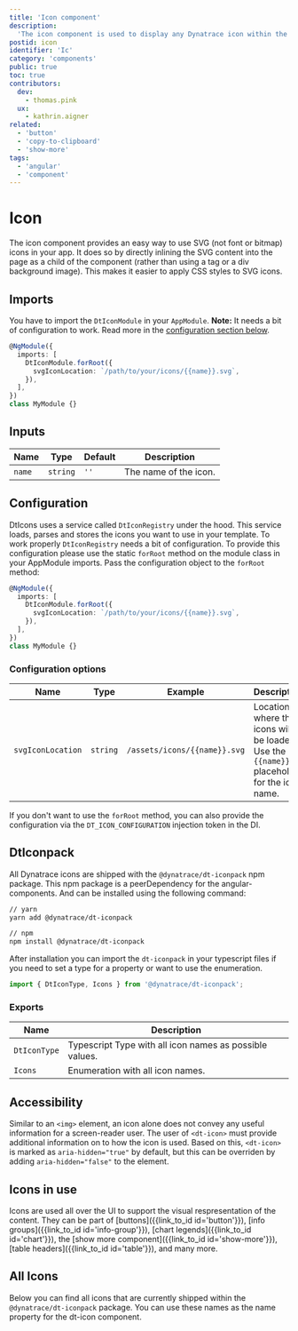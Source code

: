 ```yaml
---
title: 'Icon component'
description:
  'The icon component is used to display any Dynatrace icon within the UI.'
postid: icon
identifier: 'Ic'
category: 'components'
public: true
toc: true
contributors:
  dev:
    - thomas.pink
  ux:
    - kathrin.aigner
related:
  - 'button'
  - 'copy-to-clipboard'
  - 'show-more'
tags:
  - 'angular'
  - 'component'
---
```


# Icon

The icon component provides an easy way to use SVG (not font or bitmap) icons in
your app. It does so by directly inlining the SVG content into the page as a
child of the component (rather than using a tag or a div background image). This
makes it easier to apply CSS styles to SVG icons.

<docs-source-example example="IconDefaultExample"></docs-source-example>

## Imports

You have to import the `DtIconModule` in your `AppModule`. **Note:** It needs a
bit of configuration to work. Read more in the
[configuration section below](#configuration).

```typescript
@NgModule({
  imports: [
    DtIconModule.forRoot({
      svgIconLocation: `/path/to/your/icons/{{name}}.svg`,
    }),
  ],
})
class MyModule {}
```

## Inputs

| Name   | Type     | Default | Description           |
| ------ | -------- | ------- | --------------------- |
| `name` | `string` | `''`    | The name of the icon. |

## Configuration

DtIcons uses a service called `DtIconRegistry` under the hood. This service
loads, parses and stores the icons you want to use in your template. To work
properly `DtIconRegistry` needs a bit of configuration. To provide this
configuration please use the static `forRoot` method on the module class in your
AppModule imports. Pass the configuration object to the `forRoot` method:

```typescript
@NgModule({
  imports: [
    DtIconModule.forRoot({
      svgIconLocation: `/path/to/your/icons/{{name}}.svg`,
    }),
  ],
})
class MyModule {}
```

### Configuration options

| Name              | Type     | Example                      | Description                                                                                |
| ----------------- | -------- | ---------------------------- | ------------------------------------------------------------------------------------------ |
| `svgIconLocation` | `string` | `/assets/icons/{{name}}.svg` | Location where the icons will be loaded. Use the `{{name}}` placeholder for the icon name. |

If you don't want to use the `forRoot` method, you can also provide the
configuration via the `DT_ICON_CONFIGURATION` injection token in the DI.

## DtIconpack

All Dynatrace icons are shipped with the `@dynatrace/dt-iconpack` npm package.
This npm package is a peerDependency for the angular-components. And can be
installed using the following command:

```bash
// yarn
yarn add @dynatrace/dt-iconpack

// npm
npm install @dynatrace/dt-iconpack
```

After installation you can import the `dt-iconpack` in your typescript files if
you need to set a type for a property or want to use the enumeration.

```typescript
import { DtIconType, Icons } from '@dynatrace/dt-iconpack';
```

### Exports

| Name         | Description                                             |
| ------------ | ------------------------------------------------------- |
| `DtIconType` | Typescript Type with all icon names as possible values. |
| `Icons`      | Enumeration with all icon names.                        |

## Accessibility

Similar to an `<img>` element, an icon alone does not convey any useful
information for a screen-reader user. The user of `<dt-icon>` must provide
additional information on to how the icon is used. Based on this, `<dt-icon>` is
marked as `aria-hidden="true"` by default, but this can be overriden by adding
`aria-hidden="false"` to the element.

## Icons in use

Icons are used all over the UI to support the visual respresentation of the
content. They can be part of [buttons]({{link_to_id id='button'}}), [info
groups]({{link_to_id id='info-group'}}), [chart
legends]({{link_to_id id='chart'}}), the [show more
component]({{link_to_id id='show-more'}}), [table
headers]({{link_to_id id='table'}}), and many more.

## All Icons

Below you can find all icons that are currently shipped within the
`@dynatrace/dt-iconpack` package. You can use these names as the name property
for the dt-icon component.

<docs-source-example example="IconAllExample" fullwidth="true"></docs-source-example>
